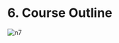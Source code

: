 # 6. Course Outline

![n7](https://user-images.githubusercontent.com/50626798/232586647-2a65297b-c3aa-4a9b-883b-da4f09576ef7.png)
